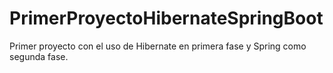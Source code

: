 # PrimerProyectoHibernateSpringBoot

Primer proyecto con el uso de Hibernate en primera fase y Spring como segunda fase.
